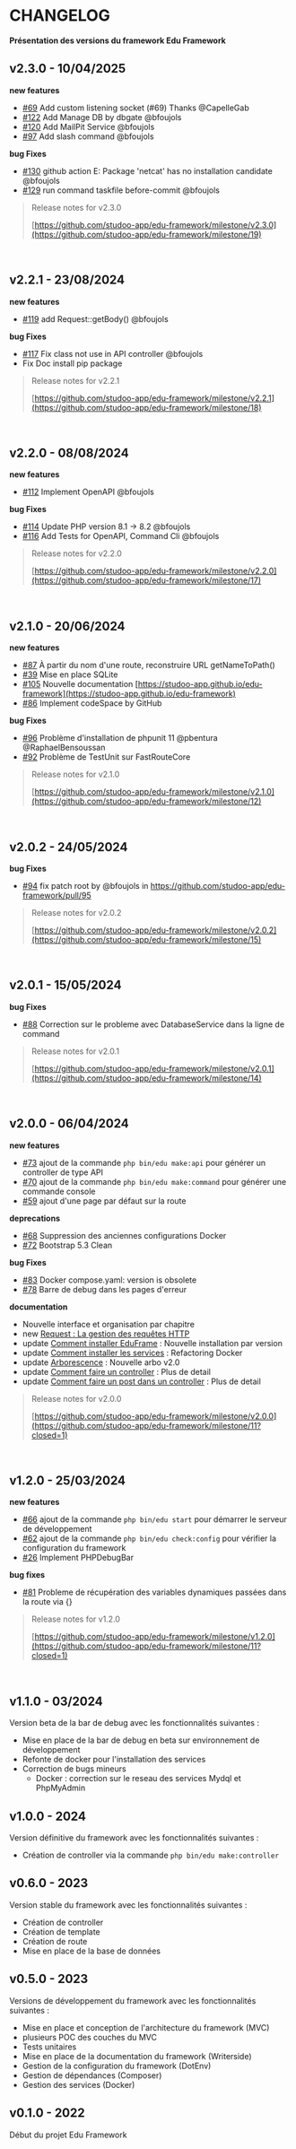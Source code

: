 # CHANGELOG

**Présentation des versions du framework Edu Framework**

## v2.3.0 - 10/04/2025

**new features**

- [#69](https://github.com/studoo-app/edu-framework/issues/69) Add custom listening socket (#69) Thanks @CapelleGab
- [#122](https://github.com/studoo-app/edu-framework/issues/122) Add Manage DB by dbgate @bfoujols
- [#120](https://github.com/studoo-app/edu-framework/issues/120) Add MailPit Service @bfoujols
- [#97](https://github.com/studoo-app/edu-framework/issues/97) Add slash command @bfoujols

**bug Fixes**

- [#130](https://github.com/studoo-app/edu-framework/issues/130) github action E: Package 'netcat' has no installation candidate @bfoujols
- [#129](https://github.com/studoo-app/edu-framework/issues/129) run command taskfile before-commit @bfoujols

> Release notes for v2.3.0
>
> [https://github.com/studoo-app/edu-framework/milestone/v2.3.0](https://github.com/studoo-app/edu-framework/milestone/19)

<br>


## v2.2.1 - 23/08/2024

**new features**

- [#119](https://github.com/studoo-app/edu-framework/issues/119) add Request::getBody() @bfoujols

**bug Fixes**

- [#117](https://github.com/studoo-app/edu-framework/issues/117) Fix class not use in API controller @bfoujols
- Fix Doc install pip package

> Release notes for v2.2.1
>
> [https://github.com/studoo-app/edu-framework/milestone/v2.2.1](https://github.com/studoo-app/edu-framework/milestone/18)

<br>

## v2.2.0 - 08/08/2024

**new features**

- [#112](https://github.com/studoo-app/edu-framework/issues/112) Implement OpenAPI @bfoujols

**bug Fixes**

- [#114](https://github.com/studoo-app/edu-framework/issues/114) Update PHP version 8.1 -> 8.2 @bfoujols
- [#116](https://github.com/studoo-app/edu-framework/pull/116) Add Tests for OpenAPI, Command Cli @bfoujols

> Release notes for v2.2.0
>
> [https://github.com/studoo-app/edu-framework/milestone/v2.2.0](https://github.com/studoo-app/edu-framework/milestone/17)

<br>

## v2.1.0 - 20/06/2024

**new features**

- [#87](https://github.com/studoo-app/edu-framework/issues/87) À partir du nom d'une route, reconstruire URL getNameToPath()
- [#39](https://github.com/studoo-app/edu-framework/issues/39) Mise en place SQLite
- [#105](https://github.com/studoo-app/edu-framework/issues/105) Nouvelle documentation [https://studoo-app.github.io/edu-framework](https://studoo-app.github.io/edu-framework)
- [#86](https://github.com/studoo-app/edu-framework/issues/86) Implement codeSpace by GitHub

**bug Fixes**

- [#96](https://github.com/studoo-app/edu-framework/issues/96) Problème d'installation de phpunit 11 @pbentura @RaphaelBensoussan
- [#92](https://github.com/studoo-app/edu-framework/issues/92) Problème de TestUnit sur FastRouteCore

> Release notes for v2.1.0
>
> [https://github.com/studoo-app/edu-framework/milestone/v2.1.0](https://github.com/studoo-app/edu-framework/milestone/12)

<br>

## v2.0.2 - 24/05/2024

**bug Fixes**

- [#94](https://github.com/studoo-app/edu-framework/issues/94) fix patch root by @bfoujols in <https://github.com/studoo-app/edu-framework/pull/95>

> Release notes for v2.0.2
>
> [https://github.com/studoo-app/edu-framework/milestone/v2.0.2](https://github.com/studoo-app/edu-framework/milestone/15)

<br>


## v2.0.1 - 15/05/2024

**bug Fixes**

- [#88](https://github.com/studoo-app/edu-framework/issues/88) Correction sur le probleme avec DatabaseService dans la ligne de command

> Release notes for v2.0.1
>
> [https://github.com/studoo-app/edu-framework/milestone/v2.0.1](https://github.com/studoo-app/edu-framework/milestone/14)

  <br>

## v2.0.0 - 06/04/2024

**new features**

- [#73](https://github.com/studoo-app/edu-framework/issues/73) ajout de la commande `php bin/edu make:api` pour générer un controller de type API
- [#70](https://github.com/studoo-app/edu-framework/issues/70) ajout de la commande `php bin/edu make:command` pour générer une commande console
- [#59](https://github.com/studoo-app/edu-framework/issues/59) ajout d'une page par défaut sur la route

**deprecations**

- [#68](https://github.com/studoo-app/edu-framework/issues/68) Suppression des anciennes configurations Docker
- [#72](https://github.com/studoo-app/edu-framework/issues/72) Bootstrap 5.3 Clean

**bug Fixes**

- [#83](https://github.com/studoo-app/edu-framework/issues/83) Docker compose.yaml: version is obsolete
- [#78](https://github.com/studoo-app/edu-framework/issues/78) Barre de debug dans les pages d'erreur

**documentation**

- Nouvelle interface et organisation par chapitre
- new [Request : La gestion des requêtes HTTP](https://studoo-app.github.io/edu-framework/boost/resquet.html)
- update [Comment installer EduFrame](https://studoo-app.github.io/edu-framework/build/index.html) : Nouvelle installation par version
- update [Comment installer les services](https://studoo-app.github.io/edu-framework/installation/index.html) : Refactoring Docker
- update [Arborescence](https://studoo-app.github.io/edu-framework/installation/index.html) : Nouvelle arbo v2.0
- update [Comment faire un controller](https://studoo-app.github.io/edu-framework/build/index.html) : Plus de detail
- update [Comment faire un post dans un controller](https://studoo-app.github.io/edu-framework/build/index.html) : Plus de detail

> Release notes for v2.0.0
>
> [https://github.com/studoo-app/edu-framework/milestone/v2.0.0](https://github.com/studoo-app/edu-framework/milestone/11?closed=1)

  <br>

## v1.2.0 - 25/03/2024

**new features**

- [#66](https://github.com/studoo-app/edu-framework/issues/66) ajout de la commande `php bin/edu start` pour démarrer le serveur de développement
- [#62](https://github.com/studoo-app/edu-framework/issues/62) ajout de la commande `php bin/edu check:config` pour vérifier la configuration du framework
- [#26](https://github.com/studoo-app/edu-framework/issues/26) Implement PHPDebugBar

**bug fixes**

- [#81](https://github.com/studoo-app/edu-framework/issues/81) Probleme de récupération des variables dynamiques passées dans la route via {}

> Release notes for v1.2.0
>
> [https://github.com/studoo-app/edu-framework/milestone/v1.2.0](https://github.com/studoo-app/edu-framework/milestone/11?closed=1)

  <br>

## v1.1.0 - 03/2024

Version beta de la bar de debug avec les fonctionnalités suivantes :

- Mise en place de la bar de debug en beta sur environnement de développement
- Refonte de docker pour l'installation des services
- Correction de bugs mineurs
  - Docker : correction sur le reseau des services Mydql et PhpMyAdmin

## v1.0.0 - 2024

Version définitive du framework avec les fonctionnalités suivantes :

- Création de controller via la commande `php bin/edu make:controller`

## v0.6.0 - 2023

Version stable du framework avec les fonctionnalités suivantes :

- Création de controller
- Création de template
- Création de route
- Mise en place de la base de données

## v0.5.0 - 2023

Versions de développement du framework avec les fonctionnalités suivantes :

- Mise en place et conception de l'architecture du framework (MVC)
- plusieurs POC des couches du MVC
- Tests unitaires
- Mise en place de la documentation du framework (Writerside)
- Gestion de la configuration du framework (DotEnv)
- Gestion de dépendances (Composer)
- Gestion des services (Docker)

## v0.1.0 - 2022

Début du projet Edu Framework